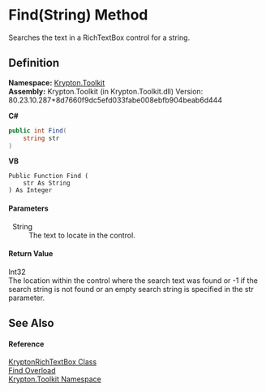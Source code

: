 # Find(String) Method


Searches the text in a RichTextBox control for a string.



## Definition
**Namespace:** <a href="79d2eac2-21f4-54ff-7552-b20c33c30600.md">Krypton.Toolkit</a>  
**Assembly:** Krypton.Toolkit (in Krypton.Toolkit.dll) Version: 80.23.10.287+8d7660f9dc5efd033fabe008ebfb904beab6d444

**C#**
``` C#
public int Find(
	string str
)
```
**VB**
``` VB
Public Function Find ( 
	str As String
) As Integer
```



#### Parameters
<dl><dt>  String</dt><dd>The text to locate in the control.</dd></dl>

#### Return Value
Int32  
The location within the control where the search text was found or -1 if the search string is not found or an empty search string is specified in the str parameter.

## See Also


#### Reference
<a href="d103592f-1fd8-ac7d-2a60-d967f7d4d149.md">KryptonRichTextBox Class</a>  
<a href="02f1f694-c143-85fb-86db-7560c553cc97.md">Find Overload</a>  
<a href="79d2eac2-21f4-54ff-7552-b20c33c30600.md">Krypton.Toolkit Namespace</a>  

